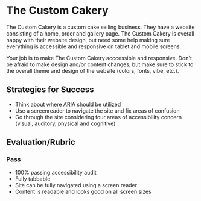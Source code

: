 # The Custom Cakery

The Custom Cakery is a custom cake selling business. They have a website consisting of a home, order and gallery page. The Custom Cakery is overall happy with their website design, but need some help making sure everything is accessible and responsive on tablet and mobile screens.

Your job is to make The Custom Cakery acccessible and responsive. Don't be afraid to make design and/or content changes, but make sure to stick to the overall theme and design of the website (colors, fonts, vibe, etc.).  

## Strategies for Success

- Think about where ARIA should be utilized
- Use a screenreader to navigate the site and fix areas of confusion 
- Go through the site considering four areas of accessibility concern (visual, auditory, physical and cognitive) 

## Evaluation/Rubric

### Pass
- 100% passing accessibility audit 
- Fully tabbable
- Site can be fully navigated using a screen reader
- Content is readable and looks good on all screen sizes

